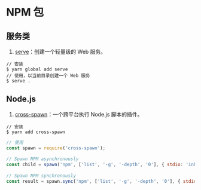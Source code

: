 # NPM 包

## 服务类

1. [serve](https://www.npmjs.com/package/serve)：创建一个轻量级的 Web 服务。

```shell
// 安装
$ yarn global add serve
// 使用，以当前目录创建一个 Web 服务
$ serve .
```

## Node.js

1. [cross-spawn](https://www.npmjs.com/package/cross-spawn)：一个跨平台执行 Node.js 脚本的插件。

```shell
// 安装
$ yarn add cross-spawn
```

```js
// 使用
const spawn = require('cross-spawn');
 
// Spawn NPM asynchronously
const child = spawn('npm', ['list', '-g', '-depth', '0'], { stdio: 'inherit' });
 
// Spawn NPM synchronously
const result = spawn.sync('npm', ['list', '-g', '-depth', '0'], { stdio: 'inherit' });
```

